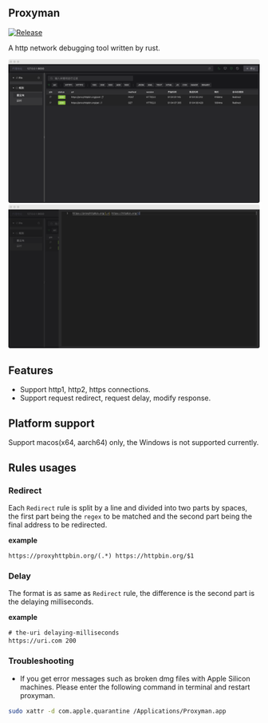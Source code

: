 ## Proxyman

[![Release](https://github.com/stickmy/proxyman/actions/workflows/release.yml/badge.svg)](https://github.com/stickmy/proxyman/actions/workflows/release.yml)

A http network debugging tool written by rust.

![connections](./screenshots/main.png)
![rules](./screenshots/rules.png)

## Features

- Support http1, http2, https connections.
- Support request redirect, request delay, modify response.


## Platform support

Support macos(x64, aarch64) only, the Windows is not supported currently.

## Rules usages

### Redirect

Each `Redirect` rule is split by a line and divided into two parts by spaces, the first part being the `regex` to be matched and the second part being the final address to be redirected.

**example**

```text
https://proxyhttpbin.org/(.*) https://httpbin.org/$1
```

### Delay

The format is as same as `Redirect` rule, the difference is the second part is the delaying milliseconds.

**example**
```text
# the-uri delaying-milliseconds
https://uri.com 200
```

### Troubleshooting

- If you get error messages such as broken dmg files with Apple Silicon machines. Please enter the following command in terminal and restart proxyman.

```sh
sudo xattr -d com.apple.quarantine /Applications/Proxyman.app
```

